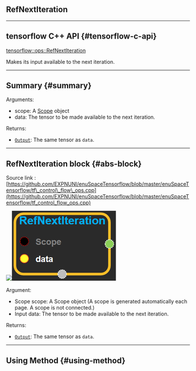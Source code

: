 ## RefNextIteration

---

## tensorflow C++ API {#tensorflow-c-api}

[tensorflow::ops::RefNextIteration](https://www.tensorflow.org/api_docs/cc/class/tensorflow/ops/ref-next-iteration.html)

Makes its input available to the next iteration.

---

## Summary {#summary}

Arguments:

* scope: A [Scope](https://www.tensorflow.org/api_docs/cc/class/tensorflow/scope.html#classtensorflow_1_1_scope) object
* data: The tensor to be made available to the next iteration.

Returns:

* [`Output`](https://www.tensorflow.org/api_docs/cc/class/tensorflow/output.html#classtensorflow_1_1_output): The same tensor as `data`.

---

## RefNextIteration block {#abs-block}

Source link :[https://github.com/EXPNUNI/enuSpaceTensorflow/blob/master/enuSpaceTensorflow/tf\_control\_flow\_ops.cpp](https://github.com/EXPNUNI/enuSpaceTensorflow/blob/master/enuSpaceTensorflow/tf_control_flow_ops.cpp)

![](/assets/tf_control_flow_ops/refnextiteration1.png)![](/assets/control_flow_ops/refnextiteration1.png)

Argument:

* Scope scope: A Scope object \(A scope is generated automatically each page. A scope is not connected.\)
* Input data: The tensor to be made available to the next iteration.

Returns:

* [`Output`](#): The same tensor as `data`.

---

## Using Method {#using-method}



